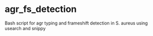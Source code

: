 # agr_fs_detection
Bash script for agr typing and frameshift detection in S. aureus using usearch and snippy
